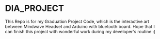 # DIA_PROJECT

This Repo is for my Graduation Project Code, which is the interactive art between Mindwave Headset and Arduino with bluetooth board. 
Hope that I can finish this project with wonderful work during my developer's routine :)
